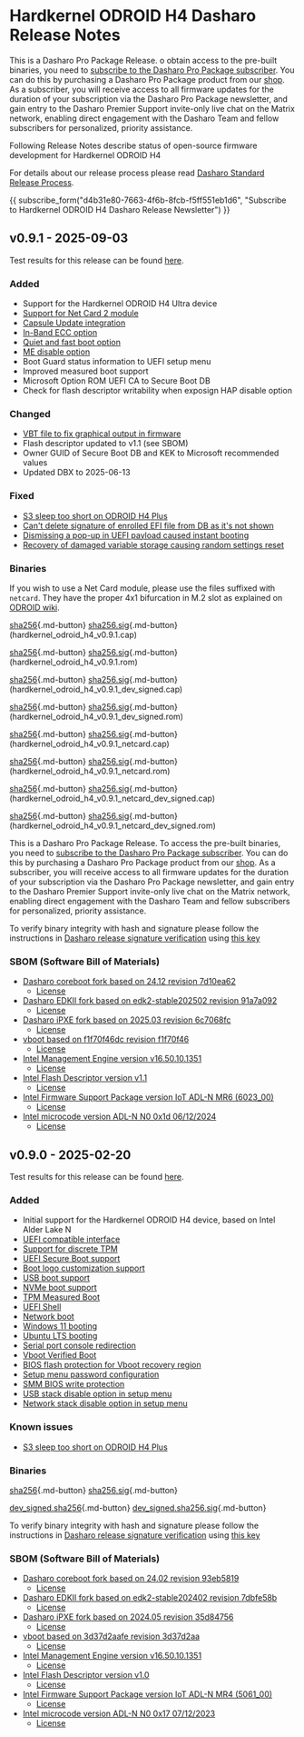 # Hardkernel ODROID H4 Dasharo Release Notes

This is a Dasharo Pro Package Release. o obtain access to the pre-built binaries,
you need to [subscribe to the Dasharo Pro Package subscriber](https://docs.dasharo.com/ways-you-can-help-us/#become-a-dasharo-pro-package-subscriber).
You can do this by purchasing a Dasharo Pro Package product from our [shop](https://shop.3mdeb.com/shop/dasharo-pro-package/1-year-dasharo-entry-subscription-for-network-appliance/).
As a subscriber, you will receive access to all firmware updates for the
duration of your subscription via the Dasharo Pro Package newsletter,
and gain entry to the Dasharo Premier Support invite-only live chat
on the Matrix network, enabling direct engagement with the Dasharo Team
and fellow subscribers for personalized, priority assistance.

Following Release Notes describe status of open-source firmware development for
Hardkernel ODROID H4

For details about our release process please read
[Dasharo Standard Release Process](../../dev-proc/standard-release-process.md).

{{ subscribe_form("d4b31e80-7663-4f6b-8fcb-f5ff551eb1d6",
"Subscribe to Hardkernel ODROID H4 Dasharo Release Newsletter") }}

## v0.9.1 - 2025-09-03

Test results for this release can be found
[here](https://github.com/Dasharo/osfv-results/blob/main/boards/Hardkernel/Odroid_H4/v0.9.1_results.csv).

### Added

- Support for the Hardkernel ODROID H4 Ultra device
- [Support for Net Card 2 module](https://github.com/Dasharo/dasharo-issues/issues/1281)
- [Capsule Update integration](https://github.com/Dasharo/dasharo-issues/issues/1471)
- [In-Band ECC option](https://github.com/Dasharo/dasharo-issues/issues/1276)
- [Quiet and fast boot option](https://github.com/Dasharo/dasharo-issues/issues/1278)
- [ME disable option](https://github.com/Dasharo/dasharo-issues/issues/1279)
- Boot Guard status information to UEFI setup menu
- Improved measured boot support
- Microsoft Option ROM UEFI CA to Secure Boot DB
- Check for flash descriptor writability when exposign HAP disable option

### Changed

- [VBT file to fix graphical output in firmware](https://github.com/Dasharo/dasharo-issues/issues/1353)
- Flash descriptor updated to v1.1 (see SBOM)
- Owner GUID of Secure Boot DB and KEK to Microsoft recommended values
- Updated DBX to 2025-06-13

### Fixed

- [S3 sleep too short on ODROID H4 Plus](https://github.com/Dasharo/dasharo-issues/issues/1213)
- [Can't delete signature of enrolled EFI file from DB as it's not shown](https://github.com/Dasharo/dasharo-issues/issues/1365)
- [Dismissing a pop-up in UEFI payload caused instant booting](https://github.com/Dasharo/dasharo-issues/issues/1539)
- [Recovery of damaged variable storage causing random settings reset](https://github.com/Dasharo/dasharo-issues/issues/1293)

### Binaries

If you wish to use a Net Card module, please use the files suffixed with
`netcard`. They have the proper 4x1 bifurcation in M.2 slot as explained on
[ODROID
wiki](https://wiki.odroid.com/accessory/connectivity/netcard3?s[]=netcard#netcard_bios_versions).

[sha256][hardkernel_odroid_h4_v0.9.1.cap_hash]{.md-button}
[sha256.sig][hardkernel_odroid_h4_v0.9.1.cap_sig]{.md-button}
(hardkernel_odroid_h4_v0.9.1.cap)

[sha256][hardkernel_odroid_h4_v0.9.1.rom_hash]{.md-button}
[sha256.sig][hardkernel_odroid_h4_v0.9.1.rom_sig]{.md-button}
(hardkernel_odroid_h4_v0.9.1.rom)

[sha256][hardkernel_odroid_h4_v0.9.1_dev_signed.cap_hash]{.md-button}
[sha256.sig][hardkernel_odroid_h4_v0.9.1_dev_signed.cap_sig]{.md-button}
(hardkernel_odroid_h4_v0.9.1_dev_signed.cap)

[sha256][hardkernel_odroid_h4_v0.9.1_dev_signed.rom_hash]{.md-button}
[sha256.sig][hardkernel_odroid_h4_v0.9.1_dev_signed.rom_sig]{.md-button}
(hardkernel_odroid_h4_v0.9.1_dev_signed.rom)

[sha256][hardkernel_odroid_h4_v0.9.1_netcard.cap_hash]{.md-button}
[sha256.sig][hardkernel_odroid_h4_v0.9.1_netcard.cap_sig]{.md-button}
(hardkernel_odroid_h4_v0.9.1_netcard.cap)

[sha256][hardkernel_odroid_h4_v0.9.1_netcard.rom_hash]{.md-button}
[sha256.sig][hardkernel_odroid_h4_v0.9.1_netcard.rom_sig]{.md-button}
(hardkernel_odroid_h4_v0.9.1_netcard.rom)

[sha256][hardkernel_odroid_h4_v0.9.1_netcard_dev_signed.cap_hash]{.md-button}
[sha256.sig][hardkernel_odroid_h4_v0.9.1_netcard_dev_signed.cap_sig]{.md-button}
(hardkernel_odroid_h4_v0.9.1_netcard_dev_signed.cap)

[sha256][hardkernel_odroid_h4_v0.9.1_netcard_dev_signed.rom_hash]{.md-button}
[sha256.sig][hardkernel_odroid_h4_v0.9.1_netcard_dev_signed.rom_sig]{.md-button}
(hardkernel_odroid_h4_v0.9.1_netcard_dev_signed.rom)

This is a Dasharo Pro Package Release. To access the pre-built binaries,
you need to [subscribe to the Dasharo Pro Package subscriber](../../ways-you-can-help-us.md#become-a-dasharo-pro-package-subscriber).
You can do this by purchasing a Dasharo Pro Package product from our
[shop](https://shop.3mdeb.com/shop/dasharo-pro-package/1-year-dasharo-pro-package-for-network-appliance/).
As a subscriber, you will receive access to all firmware updates for the
duration of your subscription via the Dasharo Pro Package newsletter, and
gain entry to the Dasharo Premier Support invite-only live chat on the Matrix
network, enabling direct engagement with the Dasharo Team and fellow
subscribers for personalized, priority assistance.

To verify binary integrity with hash and signature please follow the
instructions in [Dasharo release signature verification](/guides/signature-verification)
using [this key](https://raw.githubusercontent.com/3mdeb/3mdeb-secpack/master/dasharo/hardkernel_odroid_h4/dasharo-release-0.x-compatible-with-hardkernel-odroid-h4-family-signing-key.asc)

### SBOM (Software Bill of Materials)

- [Dasharo coreboot fork based on 24.12 revision 7d10ea62](https://github.com/Dasharo/coreboot/tree/7d10ea62)
    + [License](https://github.com/Dasharo/coreboot/blob/7d10ea62/COPYING)
- [Dasharo EDKII fork based on edk2-stable202502 revision 91a7a092](https://github.com/Dasharo/edk2/tree/91a7a092)
    + [License](https://github.com/Dasharo/edk2/blob/91a7a092/License.txt)
- [Dasharo iPXE fork based on 2025.03 revision 6c7068fc](https://github.com/Dasharo/ipxe/tree/6c7068fc)
    + [License](https://github.com/Dasharo/ipxe/blob/6c7068fc/COPYING.GPLv2)
- [vboot based on f1f70f46dc revision f1f70f46](https://chromium.googlesource.com/chromiumos/platform/vboot_reference/+/f1f70f46/)
    + [License](https://chromium.googlesource.com/chromiumos/platform/vboot_reference/+/f1f70f46/LICENSE)
- [Intel Management Engine version v16.50.10.1351](https://github.com/Dasharo/dasharo-blobs/blob/52647f9c/hardkernel/odroid-h4/me.bin)
    + [License](https://github.com/Dasharo/dasharo-blobs/blob/52647f9c/licenses/pv%20intel%20obl%20software%20license%20agreement%2011.2.2017.pdf)
- [Intel Flash Descriptor version v1.1](https://github.com/Dasharo/dasharo-blobs/blob/52647f9c/hardkernel/odroid-h4/descriptor.bin)
    + [License](https://github.com/Dasharo/dasharo-blobs/blob/52647f9c/licenses/pv%20intel%20obl%20software%20license%20agreement%2011.2.2017.pdf)
- [Intel Firmware Support Package version IoT ADL-N MR6 (6023_00)](https://github.com/intel/FSP/commits/86c91116/AlderLakeFspBinPkg/IoT/AlderLakeN)
    + [License](https://github.com/intel/FSP/blob/86c91116/FSP_License.pdf)
- [Intel microcode version ADL-N N0 0x1d 06/12/2024](https://github.com/intel/Intel-Linux-Processor-Microcode-Data-Files/tree/microcode-20250812/intel-ucode/06-be-00)
    + [License](https://github.com/intel/Intel-Linux-Processor-Microcode-Data-Files/blob/microcode-20250812/license)

[hardkernel_odroid_h4_v0.9.1.cap_hash]: https://dl.3mdeb.com/open-source-firmware/Dasharo/hardkernel_odroid_h4/uefi/v0.9.1/hardkernel_odroid_h4_v0.9.1.cap.sha256
[hardkernel_odroid_h4_v0.9.1.cap_sig]: https://dl.3mdeb.com/open-source-firmware/Dasharo/hardkernel_odroid_h4/uefi/v0.9.1/hardkernel_odroid_h4_v0.9.1.cap.sha256.sig
[hardkernel_odroid_h4_v0.9.1.rom_hash]: https://dl.3mdeb.com/open-source-firmware/Dasharo/hardkernel_odroid_h4/uefi/v0.9.1/hardkernel_odroid_h4_v0.9.1.rom.sha256
[hardkernel_odroid_h4_v0.9.1.rom_sig]: https://dl.3mdeb.com/open-source-firmware/Dasharo/hardkernel_odroid_h4/uefi/v0.9.1/hardkernel_odroid_h4_v0.9.1.rom.sha256.sig
[hardkernel_odroid_h4_v0.9.1_dev_signed.cap_hash]: https://dl.3mdeb.com/open-source-firmware/Dasharo/hardkernel_odroid_h4/uefi/v0.9.1/hardkernel_odroid_h4_v0.9.1_dev_signed.cap.sha256
[hardkernel_odroid_h4_v0.9.1_dev_signed.cap_sig]: https://dl.3mdeb.com/open-source-firmware/Dasharo/hardkernel_odroid_h4/uefi/v0.9.1/hardkernel_odroid_h4_v0.9.1_dev_signed.cap.sha256.sig
[hardkernel_odroid_h4_v0.9.1_dev_signed.rom_hash]: https://dl.3mdeb.com/open-source-firmware/Dasharo/hardkernel_odroid_h4/uefi/v0.9.1/hardkernel_odroid_h4_v0.9.1_dev_signed.rom.sha256
[hardkernel_odroid_h4_v0.9.1_dev_signed.rom_sig]: https://dl.3mdeb.com/open-source-firmware/Dasharo/hardkernel_odroid_h4/uefi/v0.9.1/hardkernel_odroid_h4_v0.9.1_dev_signed.rom.sha256.sig
[hardkernel_odroid_h4_v0.9.1_netcard.cap_hash]: https://dl.3mdeb.com/open-source-firmware/Dasharo/hardkernel_odroid_h4/uefi/v0.9.1/hardkernel_odroid_h4_v0.9.1_netcard.cap.sha256
[hardkernel_odroid_h4_v0.9.1_netcard.cap_sig]: https://dl.3mdeb.com/open-source-firmware/Dasharo/hardkernel_odroid_h4/uefi/v0.9.1/hardkernel_odroid_h4_v0.9.1_netcard.cap.sha256.sig
[hardkernel_odroid_h4_v0.9.1_netcard.rom_hash]: https://dl.3mdeb.com/open-source-firmware/Dasharo/hardkernel_odroid_h4/uefi/v0.9.1/hardkernel_odroid_h4_v0.9.1_netcard.rom.sha256
[hardkernel_odroid_h4_v0.9.1_netcard.rom_sig]: https://dl.3mdeb.com/open-source-firmware/Dasharo/hardkernel_odroid_h4/uefi/v0.9.1/hardkernel_odroid_h4_v0.9.1_netcard.rom.sha256.sig
[hardkernel_odroid_h4_v0.9.1_netcard_dev_signed.cap_hash]: https://dl.3mdeb.com/open-source-firmware/Dasharo/hardkernel_odroid_h4/uefi/v0.9.1/hardkernel_odroid_h4_v0.9.1_netcard_dev_signed.cap.sha256
[hardkernel_odroid_h4_v0.9.1_netcard_dev_signed.cap_sig]: https://dl.3mdeb.com/open-source-firmware/Dasharo/hardkernel_odroid_h4/uefi/v0.9.1/hardkernel_odroid_h4_v0.9.1_netcard_dev_signed.cap.sha256.sig
[hardkernel_odroid_h4_v0.9.1_netcard_dev_signed.rom_hash]: https://dl.3mdeb.com/open-source-firmware/Dasharo/hardkernel_odroid_h4/uefi/v0.9.1/hardkernel_odroid_h4_v0.9.1_netcard_dev_signed.rom.sha256
[hardkernel_odroid_h4_v0.9.1_netcard_dev_signed.rom_sig]: https://dl.3mdeb.com/open-source-firmware/Dasharo/hardkernel_odroid_h4/uefi/v0.9.1/hardkernel_odroid_h4_v0.9.1_netcard_dev_signed.rom.sha256.sig

## v0.9.0 - 2025-02-20

Test results for this release can be found
[here](https://github.com/Dasharo/osfv-results/blob/main/boards/Hardkernel/Odroid_H4/v0.9.0_results.csv).

### Added

- Initial support for the Hardkernel ODROID H4 device, based on Intel Alder
  Lake N
- [UEFI compatible interface](https://docs.dasharo.com/unified-test-documentation/dasharo-compatibility/30M-uefi-compatible-interface/)
- [Support for discrete TPM](https://docs.dasharo.com/unified-test-documentation/dasharo-security/200-tpm-support/)
- [UEFI Secure Boot support](https://docs.dasharo.com/unified-test-documentation/dasharo-security/206-secure-boot/)
- [Boot logo customization support](https://docs.dasharo.com/unified-test-documentation/dasharo-compatibility/328-logo-customization-functionality/)
- [USB boot support](https://docs.dasharo.com/unified-test-documentation/dasharo-compatibility/31N-usb-boot/)
- [NVMe boot support](https://docs.dasharo.com/unified-test-documentation/dasharo-compatibility/312-nvme-support/)
- [TPM Measured Boot](https://docs.dasharo.com/unified-test-documentation/dasharo-security/203-measured-boot/)
- [UEFI Shell](https://docs.dasharo.com/unified-test-documentation/dasharo-compatibility/30P-uefi-shell/)
- [Network boot](https://docs.dasharo.com/unified-test-documentation/dasharo-compatibility/315b-netboot-utilities/)
- [Windows 11 booting](https://docs.dasharo.com/unified-test-documentation/dasharo-compatibility/31A-windows-booting/)
- [Ubuntu LTS booting](https://docs.dasharo.com/unified-test-documentation/dasharo-compatibility/308-debian-stable-and-ubuntu-lts-support/)
- [Serial port console redirection](https://docs.dasharo.com/unified-test-documentation/dasharo-compatibility/31G-ec-and-superio/#sio004001-serial-port-in-firmware)
- [Vboot Verified Boot](https://docs.dasharo.com/guides/vboot-signing/)
- [BIOS flash protection for Vboot recovery region](https://docs.dasharo.com/unified-test-documentation/dasharo-security/20J-bios-lock-support/)
- [Setup menu password configuration](https://docs.dasharo.com/dasharo-menu-docs/overview/#dasharo-menu-guides)
- [SMM BIOS write protection](https://docs.dasharo.com/dasharo-menu-docs/dasharo-system-features/#dasharo-security-options)
- [USB stack disable option in setup menu](https://docs.dasharo.com/dasharo-menu-docs/dasharo-system-features/#usb-configuration)
- [Network stack disable option in setup menu](https://docs.dasharo.com/dasharo-menu-docs/dasharo-system-features/#networking-options)

### Known issues

- [S3 sleep too short on ODROID H4 Plus](https://github.com/Dasharo/dasharo-issues/issues/1213)

### Binaries

[sha256][hardkernel_odroid_h4_v0.9.0.rom_hash]{.md-button}
[sha256.sig][hardkernel_odroid_h4_v0.9.0.rom_sig]{.md-button}

[dev_signed.sha256][hardkernel_odroid_h4_v0.9.0_dev_signed.rom_hash]{.md-button}
[dev_signed.sha256.sig][hardkernel_odroid_h4_v0.9.0_dev_signed.rom_sig]{.md-button}

To verify binary integrity with hash and signature please follow the
instructions in [Dasharo release signature verification](/guides/signature-verification)
using [this key](https://raw.githubusercontent.com/3mdeb/3mdeb-secpack/master/dasharo/hardkernel_odroid_h4/dasharo-release-0.x-compatible-with-hardkernel-odroid-h4-family-signing-key.asc)

### SBOM (Software Bill of Materials)

- [Dasharo coreboot fork based on 24.02 revision 93eb5819](https://github.com/Dasharo/coreboot/tree/93eb5819)
    + [License](https://github.com/Dasharo/coreboot/blob/93eb5819/COPYING)
- [Dasharo EDKII fork based on edk2-stable202402 revision 7dbfe58b](https://github.com/Dasharo/edk2/tree/7dbfe58b)
    + [License](https://github.com/Dasharo/edk2/blob/7dbfe58b/License.txt)
- [Dasharo iPXE fork based on 2024.05 revision 35d84756](https://github.com/Dasharo/ipxe/tree/35d84756)
    + [License](https://github.com/Dasharo/ipxe/blob/35d84756/COPYING.GPLv2)
- [vboot based on 3d37d2aafe revision 3d37d2aa](https://chromium.googlesource.com/chromiumos/platform/vboot_reference/+/3d37d2aa/)
    + [License](https://chromium.googlesource.com/chromiumos/platform/vboot_reference/+/3d37d2aa/LICENSE)
- [Intel Management Engine version v16.50.10.1351](https://github.com/Dasharo/dasharo-blobs/blob/c4ecc9e3/hardkernel/odroid_h4/me.bin)
    + [License](https://github.com/Dasharo/dasharo-blobs/blob/c4ecc9e3/licenses/pv%20intel%20obl%20software%20license%20agreement%2011.2.2017.pdf)
- [Intel Flash Descriptor version v1.0](https://github.com/Dasharo/dasharo-blobs/blob/c4ecc9e3/hardkernel/odroid_h4/descriptor.bin)
    + [License](https://github.com/Dasharo/dasharo-blobs/blob/c4ecc9e3/licenses/pv%20intel%20obl%20software%20license%20agreement%2011.2.2017.pdf)
- [Intel Firmware Support Package version IoT ADL-N MR4 (5061_00)](https://github.com/intel/FSP/commits/3819544e/AlderLakeFspBinPkg/IoT/AlderLakeN)
    + [License](https://github.com/intel/FSP/blob/3819544e/FSP_License.pdf)
- [Intel microcode version ADL-N N0 0x17 07/12/2023](https://github.com/intel/Intel-Linux-Processor-Microcode-Data-Files/tree/microcode-20240531/intel-ucode/06-be-00)
    + [License](https://github.com/intel/Intel-Linux-Processor-Microcode-Data-Files/blob/microcode-20240531/license)

[hardkernel_odroid_h4_v0.9.0.rom_hash]: https://dl.3mdeb.com/open-source-firmware/Dasharo/hardkernel_odroid_h4/v0.9.0/hardkernel_odroid_h4_v0.9.0.rom.sha256
[hardkernel_odroid_h4_v0.9.0.rom_sig]: https://dl.3mdeb.com/open-source-firmware/Dasharo/hardkernel_odroid_h4/v0.9.0/hardkernel_odroid_h4_v0.9.0.rom.sha256.sig
[hardkernel_odroid_h4_v0.9.0_dev_signed.rom_hash]: https://dl.3mdeb.com/open-source-firmware/Dasharo/hardkernel_odroid_h4/v0.9.0/hardkernel_odroid_h4_v0.9.0_dev_signed.rom.sha256
[hardkernel_odroid_h4_v0.9.0_dev_signed.rom_sig]: https://dl.3mdeb.com/open-source-firmware/Dasharo/hardkernel_odroid_h4/v0.9.0/hardkernel_odroid_h4_v0.9.0_dev_signed.rom.sha256.sig
